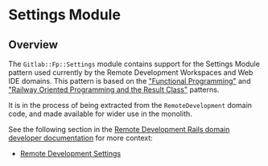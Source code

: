 # Settings Module

## Overview

The `Gitlab::Fp::Settings` module contains support for the Settings Module pattern used
currently by the Remote Development Workspaces and Web IDE domains. This pattern is
based on the ["Functional Programming"](../../../ee/lib/remote_development/README.md#functional-patterns) and ["Railway Oriented Programming and the Result Class"](../../../ee/lib/remote_development/README.md#railway-oriented-programming-and-the-result-class) patterns.

It is in the process of being extracted from the `RemoteDevelopment` domain code,
and made available for wider use in the monolith.

See the following section in the [Remote Development Rails domain developer documentation](../../../ee/lib/remote_development/README.md) for more context:

- [Remote Development Settings](../../../ee/lib/remote_development/README.md#remote-development-settings)
